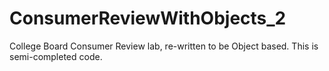 # ConsumerReviewWithObjects_2
College Board Consumer Review lab, re-written to be Object based. This is semi-completed code.
